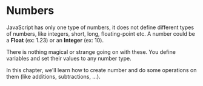 # Numbers

JavaScript has only one type of numbers, it does not define different types of numbers, like integers, short, long, floating-point etc. A number could be a **Float** (ex: 1.23) or an **Integer** (ex: 10).

There is nothing magical or strange going on with these. You define variables and set their values to any number type.

In this chapter, we'll learn how to create number and do some operations on them (like additions, subtractions, ...).